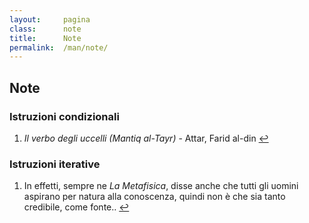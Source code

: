```yaml
---
layout:     pagina
class:      note
title:      Note
permalink:  /man/note/
---
```


<section class="note">
    <h2>Note</h2>
    <h3>Istruzioni condizionali</h3>
    <ol>
        <li>
            <i>Il verbo degli uccelli (Mantiq al-Tayr)</i> - Attar, Farid al-din
            <a href="Javascript:history.back()" name="">&#8617;</a>
        </li>
    </ol>
    <h3>Istruzioni iterative</h3>
    <ol>
        <li>
            In effetti, sempre ne <i>La Metafisica</i>, disse anche che tutti gli uomini aspirano per natura alla conoscenza, quindi non è che sia tanto credibile, come fonte..
            <a href="Javascript:history.back()" name="aristotele">&#8617;</a>
        </li>
    </ol>
</section>
<!--
<li>
    <a href="Javascript:history.back()" name="">&#8617;</a>
</li>

-->
